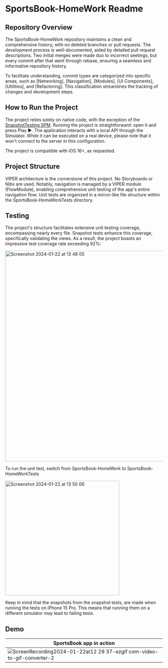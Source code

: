 # SportsBook-HomeWork Readme

## Repository Overview

The SportsBook-HomeWork repository maintains a clean and comprehensive history, with no deleted branches or pull requests. The development process is well-documented, aided by detailed pull request descriptions. Two initial merges were made duo to incorrect seetings, but every commit after that went through rebase, ensuring a seamless and informative repository history.

To facilitate understanding, commit types are categorized into specific areas, such as [Networking], [Navigation], [Modules], [UI Components], [Utilities], and [Refactoring]. This classification streamlines the tracking of changes and development steps.

## How to Run the Project

The project relies solely on native code, with the exception of the [SnapshotTesting SPM](https://github.com/pointfreeco/swift-snapshot-testing). Running the project is straightforward: open it and press Play ▶️. The application interacts with a local API through the Simulator. While it can be executed on a real device, please note that it won't connect to the server in this configuration.

The project is compatible with iOS 16+, as requested.

## Project Structure

VIPER architecture is the cornerstone of this project. No Storyboards or Nibs are used. Notably, navigation is managed by a VIPER module (FlowModule), enabling comprehensive unit testing of the app's entire navigation flow. Unit tests are organized in a mirror-like file structure within the SportsBook-HomeWorkTests directory.

## Testing

The project's structure facilitates extensive unit testing coverage, encompassing nearly every file. Snapshot tests enhance this coverage, specifically validating the views. As a result, the project boasts an impressive test coverage rate exceeding 92%:

<img width="671" alt="Screenshot 2024-01-22 at 13 48 05" src="https://github.com/XRadevFRT/SportsBook-HomeWork/assets/25984871/82bde3d1-2e80-4278-aaa7-093e09e3ac93">

To run the unit test, switch from SportsBook-HomeWork to SportsBook-HomeWorkTests

<img width="365" alt="Screenshot 2024-01-22 at 13 50 06" src="https://github.com/XRadevFRT/SportsBook-HomeWork/assets/25984871/496ef32d-7b6a-4bf8-89c4-03d472abace7">

Keep in mind that the snapshots from the snapshot tests, are made when running the tests on iPhone 15 Pro. This means that running them on a different simulator may lead to failing tests.


## Demo

|    **SportsBook app in action**    | 
| --------------------|
|![ScreenRecording2024-01-22at12 29 37-ezgif com-video-to-gif-converter-2](https://github.com/XRadevFRT/SportsBook-HomeWork/assets/25984871/c535e58f-0d8c-4efe-ae24-29b05f8471c3)|
